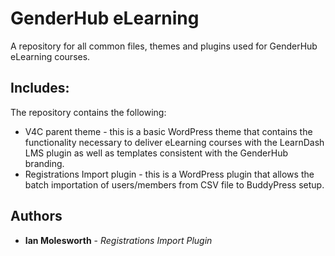 #  GenderHub eLearning

A repository for all common files, themes and plugins used for GenderHub eLearning courses.

## Includes:

The repository contains the following:
*	V4C parent theme - this is a basic WordPress theme that contains the functionality necessary to deliver eLearning courses with the LearnDash LMS plugin as well as templates consistent with the GenderHub branding. 
*	Registrations Import plugin - this is a WordPress plugin that allows the batch importation of users/members from CSV file to BuddyPress setup. 

## Authors

* **Ian Molesworth** - *Registrations Import Plugin*
